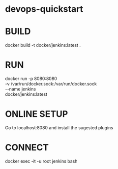 # devops-quickstart

# BUILD
docker build -t docker/jenkins:latest .

# RUN
docker run -p 8080:8080 \
  -v /var/run/docker.sock:/var/run/docker.sock \
  --name jenkins \
  docker/jenkins:latest

# ONLINE SETUP
Go to localhost:8080 and install the sugested plugins

# CONNECT
docker exec -it -u root jenkins bash  
